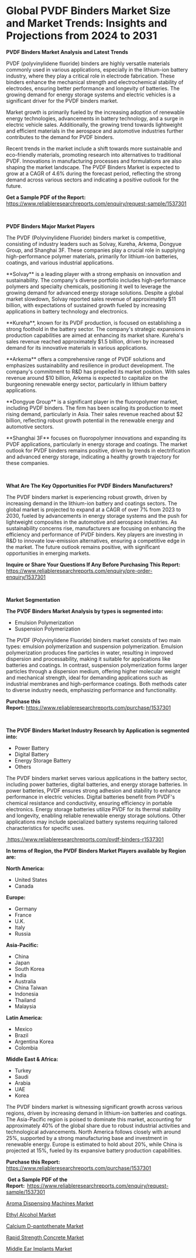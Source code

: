 <p><h1>Global PVDF Binders Market Size and Market Trends: Insights and Projections from 2024 to 2031</h1></p><p><strong>PVDF Binders Market Analysis and Latest Trends</strong></p>
<p><p>PVDF (polyvinylidene fluoride) binders are highly versatile materials commonly used in various applications, especially in the lithium-ion battery industry, where they play a critical role in electrode fabrication. These binders enhance the mechanical strength and electrochemical stability of electrodes, ensuring better performance and longevity of batteries. The growing demand for energy storage systems and electric vehicles is a significant driver for the PVDF binders market.</p><p>Market growth is primarily fueled by the increasing adoption of renewable energy technologies, advancements in battery technology, and a surge in electric vehicle sales. Additionally, the growing trend towards lightweight and efficient materials in the aerospace and automotive industries further contributes to the demand for PVDF binders.</p><p>Recent trends in the market include a shift towards more sustainable and eco-friendly materials, promoting research into alternatives to traditional PVDF. Innovations in manufacturing processes and formulations are also shaping the market landscape. The PVDF Binders Market is expected to grow at a CAGR of 4.6% during the forecast period, reflecting the strong demand across various sectors and indicating a positive outlook for the future.</p></p>
<p><strong>Get a Sample PDF of the Report:&nbsp;</strong> <a href="https://www.reliableresearchreports.com/enquiry/request-sample/1537301?utm_campaign=31&utm_medium=2&utm_source=Github&utm_content=ia&utm_term=10122024&utm_id=pvdf-binders">https://www.reliableresearchreports.com/enquiry/request-sample/1537301</a></p>
<p>&nbsp;</p>
<p><strong>PVDF Binders Major Market Players</strong></p>
<p><p>The PVDF (Polyvinylidene Fluoride) binders market is competitive, consisting of industry leaders such as Solvay, Kureha, Arkema, Dongyue Group, and Shanghai 3F. These companies play a crucial role in supplying high-performance polymer materials, primarily for lithium-ion batteries, coatings, and various industrial applications.</p><p>**Solvay** is a leading player with a strong emphasis on innovation and sustainability. The company's diverse portfolio includes high-performance polymers and specialty chemicals, positioning it well to leverage the growing demand for advanced energy storage solutions. Despite a global market slowdown, Solvay reported sales revenue of approximately $11 billion, with expectations of sustained growth fueled by increasing applications in battery technology and electronics.</p><p>**Kureha**, known for its PVDF production, is focused on establishing a strong foothold in the battery sector. The company's strategic expansions in production capabilities are aimed at enhancing its market share. Kureha's sales revenue reached approximately $1.5 billion, driven by increased demand for its innovative materials in various applications.</p><p>**Arkema** offers a comprehensive range of PVDF solutions and emphasizes sustainability and resilience in product development. The company's commitment to R&D has propelled its market position. With sales revenue around $10 billion, Arkema is expected to capitalize on the burgeoning renewable energy sector, particularly in lithium battery applications.</p><p>**Dongyue Group** is a significant player in the fluoropolymer market, including PVDF binders. The firm has been scaling its production to meet rising demand, particularly in Asia. Their sales revenue reached about $2 billion, reflecting robust growth potential in the renewable energy and automotive sectors.</p><p>**Shanghai 3F** focuses on fluoropolymer innovations and expanding its PVDF applications, particularly in energy storage and coatings. The market outlook for PVDF binders remains positive, driven by trends in electrification and advanced energy storage, indicating a healthy growth trajectory for these companies.</p></p>
<p>&nbsp;</p>
<p><strong>What Are The Key Opportunities For PVDF Binders Manufacturers?</strong></p>
<p><p>The PVDF binders market is experiencing robust growth, driven by increasing demand in the lithium-ion battery and coatings sectors. The global market is projected to expand at a CAGR of over 7% from 2023 to 2030, fueled by advancements in energy storage systems and the push for lightweight composites in the automotive and aerospace industries. As sustainability concerns rise, manufacturers are focusing on enhancing the efficiency and performance of PVDF binders. Key players are investing in R&D to innovate low-emission alternatives, ensuring a competitive edge in the market. The future outlook remains positive, with significant opportunities in emerging markets.</p></p>
<p><strong>Inquire or Share Your Questions If Any Before Purchasing This Report:</strong> <a href="https://www.reliableresearchreports.com/enquiry/pre-order-enquiry/1537301?utm_campaign=31&utm_medium=2&utm_source=Github&utm_content=ia&utm_term=10122024&utm_id=pvdf-binders">https://www.reliableresearchreports.com/enquiry/pre-order-enquiry/1537301</a></p>
<p>&nbsp;</p>
<p><strong>Market Segmentation</strong></p>
<p><strong>The PVDF Binders Market Analysis by types is segmented into:</strong></p>
<p><ul><li>Emulsion Polymerization</li><li>Suspension Polymerization</li></ul></p>
<p><p>The PVDF (Polyvinylidene Fluoride) binders market consists of two main types: emulsion polymerization and suspension polymerization. Emulsion polymerization produces fine particles in water, resulting in improved dispersion and processability, making it suitable for applications like batteries and coatings. In contrast, suspension polymerization forms larger particles through a dispersion medium, offering higher molecular weight and mechanical strength, ideal for demanding applications such as industrial membranes and high-performance coatings. Both methods cater to diverse industry needs, emphasizing performance and functionality.</p></p>
<p><strong>Purchase this Report:&nbsp;</strong><a href="https://www.reliableresearchreports.com/purchase/1537301?utm_campaign=31&utm_medium=2&utm_source=Github&utm_content=ia&utm_term=10122024&utm_id=pvdf-binders">https://www.reliableresearchreports.com/purchase/1537301</a></p>
<p>&nbsp;</p>
<p><strong>The PVDF Binders Market Industry Research by Application is segmented into:</strong></p>
<p><ul><li>Power Battery</li><li>Digital Battery</li><li>Energy Storage Battery</li><li>Others</li></ul></p>
<p><p>The PVDF binders market serves various applications in the battery sector, including power batteries, digital batteries, and energy storage batteries. In power batteries, PVDF ensures strong adhesion and stability to enhance performance in electric vehicles. Digital batteries benefit from PVDF's chemical resistance and conductivity, ensuring efficiency in portable electronics. Energy storage batteries utilize PVDF for its thermal stability and longevity, enabling reliable renewable energy storage solutions. Other applications may include specialized battery systems requiring tailored characteristics for specific uses.</p></p>
<p><a href="https://www.reliableresearchreports.com/pvdf-binders-r1537301?utm_campaign=31&utm_medium=2&utm_source=Github&utm_content=ia&utm_term=10122024&utm_id=pvdf-binders">&nbsp;https://www.reliableresearchreports.com/pvdf-binders-r1537301</a></p>
<p><strong>In terms of Region, the PVDF Binders Market Players available by Region are:</strong></p>
<p>
    <p> <strong> North America: </strong>
        <ul>
            <li>United States</li>
            <li>Canada</li>
        </ul>
        </p> 
    <p> <strong> Europe: </strong>
        <ul>
            <li>Germany</li>
            <li>France</li>
            <li>U.K.</li>
            <li>Italy</li>
            <li>Russia</li>
        </ul>
        </p> 
    <p> <strong> Asia-Pacific: </strong>
        <ul>
            <li>China</li>
            <li>Japan</li>
            <li>South Korea</li>
            <li>India</li>
            <li>Australia</li>
            <li>China Taiwan</li>
            <li>Indonesia</li>
            <li>Thailand</li>
            <li>Malaysia</li>
        </ul>
        </p> 
    <p> <strong> Latin America: </strong>
        <ul>
            <li>Mexico</li>
            <li>Brazil</li>
            <li>Argentina Korea</li>
            <li>Colombia</li>
        </ul>
        </p> 
    <p> <strong> Middle East & Africa: </strong>
        <ul>
            <li>Turkey</li>
            <li>Saudi</li>
            <li>Arabia</li>
            <li>UAE</li>
            <li>Korea</li>
        </ul>
    </p>
    </p>
<p><p>The PVDF binders market is witnessing significant growth across various regions, driven by increasing demand in lithium-ion batteries and coatings. The Asia-Pacific region is poised to dominate this market, accounting for approximately 40% of the global share due to robust industrial activities and technological advancements. North America follows closely with around 25%, supported by a strong manufacturing base and investment in renewable energy. Europe is estimated to hold about 20%, while China is projected at 15%, fueled by its expansive battery production capabilities.</p></p>
<p><strong>Purchase this Report: </strong><a href="https://www.reliableresearchreports.com/purchase/1537301?utm_campaign=31&utm_medium=2&utm_source=Github&utm_content=ia&utm_term=10122024&utm_id=pvdf-binders">https://www.reliableresearchreports.com/purchase/1537301</a></p>
<p>&nbsp;<strong>Get a Sample PDF of the Report:&nbsp;&nbsp;</strong><a href="https://www.reliableresearchreports.com/enquiry/request-sample/1537301?utm_campaign=31&utm_medium=2&utm_source=Github&utm_content=ia&utm_term=10122024&utm_id=pvdf-binders">https://www.reliableresearchreports.com/enquiry/request-sample/1537301</a></p>
<p><strong></strong></p>
<p><p><a href="https://github.com/BellAuer/Market-Research-Report-List-1/blob/main/aroma-dispensing-machines-market.md?utm_campaign=31&utm_medium=2&utm_source=Github&utm_content=ia&utm_term=10122024&utm_id=pvdf-binders">Aroma Dispensing Machines Market</a></p><p><a href="https://www.linkedin.com/pulse/c-hannibex-sqmmf?utm_campaign=31&utm_medium=2&utm_source=Github&utm_content=ia&utm_term=10122024&utm_id=pvdf-binders">Ethyl Alcohol Market</a></p><p><a href="https://github.com/SamiaChowdhury801/Market-Research-Report-List-1/blob/main/calcium-d-pantothenate-market.md?utm_campaign=31&utm_medium=2&utm_source=Github&utm_content=ia&utm_term=10122024&utm_id=pvdf-binders">Calcium D-pantothenate Market</a></p><p><a href="https://www.linkedin.com/pulse/c-hannibex-sqmmf?utm_campaign=31&utm_medium=2&utm_source=Github&utm_content=ia&utm_term=10122024&utm_id=pvdf-binders">Rapid Strength Concrete Market</a></p><p><a href="https://www.linkedin.com/pulse/future-growth-revenue-analysis-middle-ear-implants-market-91-cagr-szz4c?utm_campaign=31&utm_medium=2&utm_source=Github&utm_content=ia&utm_term=10122024&utm_id=pvdf-binders">Middle Ear Implants Market</a></p></p>